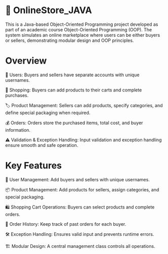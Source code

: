 # 🛒 OnlineStore_JAVA
This is a Java-based Object-Oriented Programming project developed as part of an academic course Object-Oriented Programming (OOP).
The system simulates an online marketplace where users can be either buyers or sellers, demonstrating modular design and OOP principles.

# Overview

👤 Users: Buyers and sellers have separate accounts with unique usernames.

🛒 Shopping: Buyers can add products to their carts and complete purchases.

🏷️ Product Management: Sellers can add products, specify categories, and define special packaging when required.

💰 Orders: Orders store the purchased items, total cost, and buyer information.

⚠️ Validation & Exception Handling: Input validation and exception handling ensure smooth and safe operation.

# Key Features

👥 User Management: Add buyers and sellers with unique usernames.

📦 Product Management: Add products for sellers, assign categories, and special packaging.

🛍️ Shopping Cart Operations: Buyers can select products and complete orders.

📝 Order History: Keep track of past orders for each buyer.

🛠️ Exception Handling: Ensures valid input and prevents runtime errors.

🏗️ Modular Design: A central management class controls all operations.

